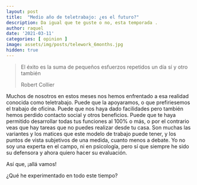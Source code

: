 ```yaml
---
layout: post
title:  "Medio año de teletrabajo: ¿es el futuro?"
description: Da igual que te guste o no, esta temporada .
author: raquel
date: '2021-03-11'
categories: [ opinion ]
image: assets/img/posts/telework_6months.jpg
hidden: true
---
```


<blockquote>
<p>El éxito es la suma de pequeños esfuerzos repetidos un día sí y otro también</p>
<p>Robert Collier</p>
</blockquote>

Muchos de nosotros en estos meses nos hemos enfrentado a esa realidad conocida como teletrabajo.
Puede que la apoyaramos, o que prefiriesemos el trabajo de oficina. Puede que nos haya dado facilidades pero también hemos perdido contacto social y otros beneficios. Puede que te haya permitido desarrollar todas tus funciones al 100% o más, o por el contrario veas que hay tareas que no puedes realizar desde tu casa.
Son muchas las variantes y los matices que este modelo de trabajo puede tener, y los puntos de vista subjetivos de una medida, cuanto menos a debate.
Yo no soy una experta en el campo, ni en psicología, pero sí que siempre he sido su defensora y ahora quiero hacer su evaluación. 

Así que, ¡allá vamos!

¿Qué he experimentado en todo este tiempo?


